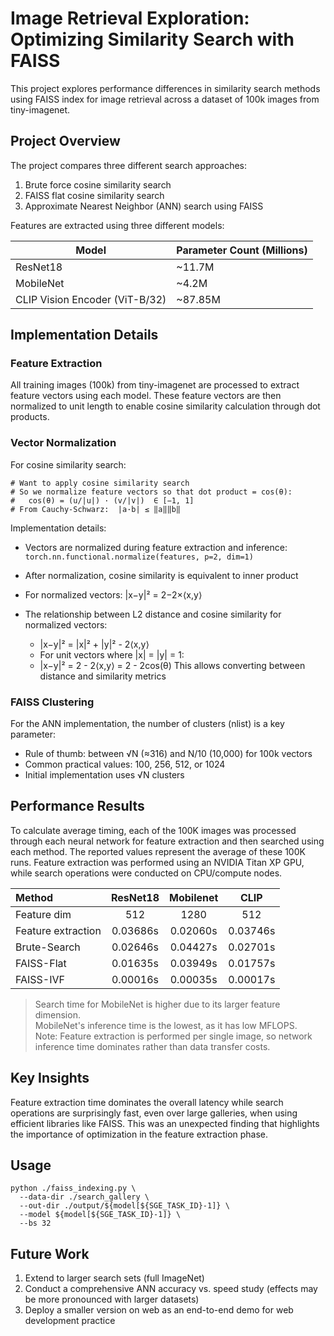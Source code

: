 # Image Retrieval Exploration: Optimizing Similarity Search with FAISS

This project explores performance differences in similarity search methods using FAISS index for image retrieval across a dataset of 100k images from tiny-imagenet.

## Project Overview

The project compares three different search approaches:
1. Brute force cosine similarity search
2. FAISS flat cosine similarity search
3. Approximate Nearest Neighbor (ANN) search using FAISS

Features are extracted using three different models:

| Model                        | Parameter Count (Millions) |
|------------------------------|---------------------------|
| ResNet18                     | ~11.7M                    |
| MobileNet                    | ~4.2M                     |
| CLIP Vision Encoder (ViT-B/32) | ~87.85M                 |


## Implementation Details

### Feature Extraction

All training images (100k) from tiny-imagenet are processed to extract feature vectors using each model. These feature vectors are then normalized to unit length to enable cosine similarity calculation through dot products.

### Vector Normalization

For cosine similarity search:
```
# Want to apply cosine similarity search
# So we normalize feature vectors so that dot product = cos(θ):
#   cos(θ) = (u/|u|) · (v/|v|)  ∈ [−1, 1]
# From Cauchy-Schwarz:  |a·b| ≤ ‖a‖‖b‖
```

Implementation details:
- Vectors are normalized during feature extraction and inference: `torch.nn.functional.normalize(features, p=2, dim=1)`
- After normalization, cosine similarity is equivalent to inner product
- For normalized vectors: |x−y|² = 2−2×⟨x,y⟩


- The relationship between L2 distance and cosine similarity for normalized vectors:
  - |x−y|² = |x|² + |y|² - 2⟨x,y⟩
  - For unit vectors where |x| = |y| = 1:
  - |x−y|² = 2 - 2⟨x,y⟩ = 2 - 2cos(θ)
This allows converting between distance and similarity metrics

### FAISS Clustering

For the ANN implementation, the number of clusters (nlist) is a key parameter:
- Rule of thumb: between √N (≈316) and N/10 (10,000) for 100k vectors
- Common practical values: 100, 256, 512, or 1024
- Initial implementation uses √N clusters

## Performance Results

To calculate average timing, each of the 100K images was processed through each neural network for feature extraction and then searched using each method. The reported values represent the average of these 100K runs. Feature extraction was performed using an NVIDIA Titan XP GPU, while search operations were conducted on CPU/compute nodes.

| Method             | ResNet18  | Mobilenet   |   CLIP    |
|:-------------------|:---------:|:-----------:|:---------:|
| Feature dim        |    512    |    1280     |    512    |
| Feature extraction |  0.03686s |   0.02060s  |  0.03746s |
| Brute-Search       |  0.02646s |   0.04427s  |  0.02701s |
| FAISS-Flat         |  0.01635s |   0.03949s  |  0.01757s |
| FAISS-IVF          |  0.00016s |   0.00035s  |  0.00017s |


> Search time for MobileNet is higher due to its larger feature dimension.  
> MobileNet's inference time is the lowest, as it has low MFLOPS.  
> Note: Feature extraction is performed per single image, so network inference time dominates rather than data transfer costs.

## Key Insights

Feature extraction time dominates the overall latency while search operations are surprisingly fast, even over large galleries, when using efficient libraries like FAISS. This was an unexpected finding that highlights the importance of optimization in the feature extraction phase.

## Usage

```
python ./faiss_indexing.py \
  --data-dir ./search_gallery \
  --out-dir ./output/${model[${SGE_TASK_ID}-1]} \
  --model ${model[${SGE_TASK_ID}-1]} \
  --bs 32

```

## Future Work

1. Extend to larger search sets (full ImageNet)
2. Conduct a comprehensive ANN accuracy vs. speed study (effects may be more pronounced with larger datasets)
3. Deploy a smaller version on web as an end-to-end demo for web development practice
